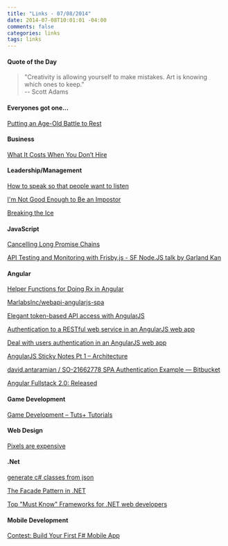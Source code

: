 ```yaml
---
title: "Links - 07/08/2014"
date: 2014-07-08T10:01:01 -04:00
comments: false
categories: links
tags: links
---
```


#### Quote of the Day

<blockquote>"Creativity is allowing yourself to make mistakes. Art is knowing which ones to keep."<br>
-- Scott Adams
</blockquote>

#### Everyones got one...

[Putting an Age-Old Battle to Rest](http://blog.thecodewhisperer.com/2013/12/07/putting-an-age-old-battle-to-rest/)

#### Business

[What It Costs When You Don’t Hire](http://blog.matrixresources.com/blog/what-it-costs-when-you-don’t-hire)

#### Leadership/Management

[How to speak so that people want to listen](http://www.ted.com/talks/julian_treasure_how_to_speak_so_that_people_want_to_listen)

[I'm Not Good Enough to Be an Impostor](http://ifandelse.com/im-not-good-enough-to-be-an-impostor/)

[Breaking the Ice](http://www.stuartselbst.com/2014/07/02/breaking-the-ice/)

#### JavaScript

[Cancelling Long Promise Chains](http://openmymind.net/Cancelling-Long-Promise-Chains)

[API Testing and Monitoring with Frisby.js - SF Node.JS talk by Garland Kan](https://www.youtube.com/watch?v=8zcWQVdh3SQ)

#### Angular

[Helper Functions for Doing Rx in Angular](http://hueypetersen.com/posts/2013/06/26/helper-functions-for-rx-and-angular/)

[MarlabsInc/webapi-angularjs-spa](https://github.com/MarlabsInc/webapi-angularjs-spa)

[Elegant token-based API access with AngularJS](http://engineering.talis.com/articles/elegant-api-auth-angular-js/)

[Authentication to a RESTful web service in an AngularJS web app](http://blog.brunoscopelliti.com/authentication-to-a-restful-web-service-in-an-angularjs-web-app)

[Deal with users authentication in an AngularJS web app](http://blog.brunoscopelliti.com/deal-with-users-authentication-in-an-angularjs-web-app)

[AngularJS Sticky Notes Pt 1 – Architecture](http://onehungrymind.com/angularjs-sticky-notes-pt-1-architecture/)

[david.antaramian / SO-21662778 SPA Authentication Example — Bitbucket](https://bitbucket.org/david.antaramian/so-21662778-spa-authentication-example/overview)

[Angular Fullstack 2.0: Released](http://tylerhenkel.com/angular-fullstack-2-0-released/)

#### Game Development

[Game Development – Tuts+ Tutorials](http://gamedevelopment.tutsplus.com/)

#### Web Design

[Pixels are expensive](http://aerotwist.com/blog/pixels-are-expensive/)

#### .Net

[generate c# classes from json](http://json2csharp.com/)

[The Facade Pattern in .NET](http://visualstudiomagazine.com/articles/2013/06/18/the-facade-pattern-in-net.aspx)

[Top "Must Know" Frameworks for .NET web developers](http://tostring.it/2014/06/30/top-must-know-frameworks-for-net-web-developers/)

#### Mobile Development

[Contest: Build Your First F# Mobile App](http://blog.xamarin.com/contest-build-your-first-f-mobile-app/)
